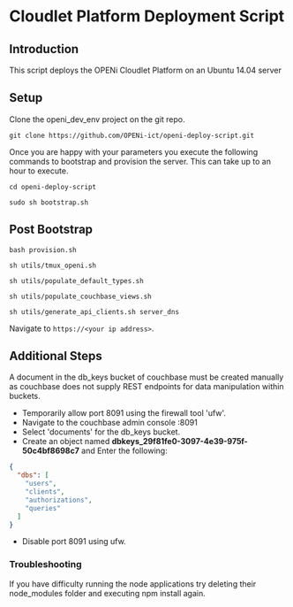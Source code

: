 # Cloudlet Platform Deployment Script

## Introduction
This script deploys the OPENi Cloudlet Platform on an Ubuntu 14.04 server


## Setup

Clone the openi_dev_env project on the git repo.

    git clone https://github.com/OPENi-ict/openi-deploy-script.git


Once you are happy with your parameters you execute the following commands to bootstrap and provision the server. This can take up to an hour to execute.

    cd openi-deploy-script

    sudo sh bootstrap.sh


## Post Bootstrap

    bash provision.sh

    sh utils/tmux_openi.sh

    sh utils/populate_default_types.sh

    sh utils/populate_couchbase_views.sh

    sh utils/generate_api_clients.sh server_dns

Navigate to `https://<your ip address>`.


## Additional Steps

A document in the db_keys bucket of couchbase must be created manually as couchbase does not supply REST endpoints for data manipulation within buckets.

* Temporarily allow port 8091 using the firewall tool 'ufw'.
* Navigate to the couchbase admin console <your ip address>:8091
* Select 'documents' for the db_keys bucket.
* Create an object named **dbkeys_29f81fe0-3097-4e39-975f-50c4bf8698c7** and Enter the following:

~~~json   
{
  "dbs": [
    "users",
    "clients",
    "authorizations",
    "queries"
  ]
}
~~~

* Disable port 8091 using ufw.

### Troubleshooting

If you have difficulty running the node applications try deleting their node_modules folder and executing npm install again.
